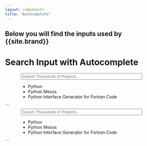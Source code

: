 ```yaml
---
layout: components
title: "Autocomplete"
---
```


## Below you will find the inputs used by {{site.brand}}

# Search Input with Autocomplete
<div class="banner">
  <div class="banner-content">
    <div style="margin: 0 auto; width: 400px;">
      <input placeholder="Search Thousands of Projects..." style="width: 100%">
      <ul class="autocomplete">
        <li>
          <a>
            <i class="icon icon-search"></i>
            <span>Python</span>
          </a>
        </li>
        <li>
          <a>
            <i class="icon icon-search"></i>
            <span>Python Mesos</span>
          </a>
        </li>
        <li>
          <a>
            <i class="icon icon-search"></i>
            <span>Python Interface Generator for Fortran Code</span>
          </a>
        </li>
      </ul>
    </div>
  </div>
</div>
```
<div class="banner">
  <div class="banner-content">
    <div style="margin: 0 auto; width: 400px;">
      <input placeholder="Search Thousands of Projects..." style="width: 100%">
      <ul class="autocomplete">
        <li>
          <a>
            <i class="icon icon-search"></i>
            <span>Python</span>
          </a>
        </li>
        <li>
          <a>
            <i class="icon icon-search"></i>
            <span>Python Mesos</span>
          </a>
        </li>
        <li>
          <a>
            <i class="icon icon-search"></i>
            <span>Python Interface Generator for Fortran Code</span>
          </a>
        </li>
      </ul>
    </div>
  </div>
</div>
```
